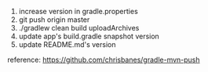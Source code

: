 1. increase version in gradle.properties
2. git push origin master
3. ./gradlew clean build uploadArchives
4. update app's build.gradle snapshot version
5. update README.md's version

reference:
https://github.com/chrisbanes/gradle-mvn-push
